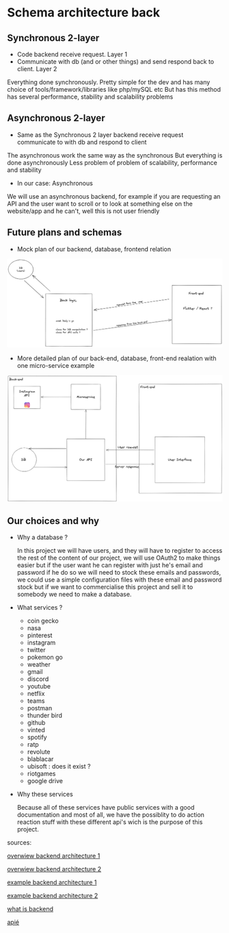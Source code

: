 # Schema architecture back

## Synchronous 2-layer

- Code backend receive request. Layer 1
- Communicate with db (and or other things) and send respond back to client. Layer 2

Everything done synchronously.
Pretty simple for the dev and has many choice of tools/framework/libraries like php/mySQL etc
But has this method has several performance, stability and scalability problems

## Asynchronous 2-layer

- Same as the Synchronous 2 layer backend receive request communicate to with db and respond to client

The asynchronous work the same way as the synchronous
But everything is done asynchronously
Less problem of problem of scalability, performance and stability

- In our case:
 Asynchronous

We will use an asynchronous backend, for example if you are requesting an API and the user want to scroll or to look at something else on the website/app and he can't, well this is not user friendly

## Future plans and schemas

- Mock plan of our backend, database, frontend relation

![Mock](imgs/area_backend.png)

- More detailed plan of our back-end, database, front-end realation with one micro-service example

![Detailed](imgs/area_detailed_backend.png)

## Our choices and why

- Why a database ?

  In this project we will have users, and they will have to register to access the rest of the content of our project, we will use OAuth2 to make things easier but if the user want he can register with just he's email and password if he do so we will need to stock these emails and passwords, we could use a simple configuration files with these email and password stock but if we want to commercialise this project and sell it to somebody we need to make a database.

- What services ?
  - coin gecko
  - nasa
  - pinterest
  - instagram
  - twitter
  - pokemon go
  - weather
  - gmail
  - discord
  - youtube
  - netflix
  - teams
  - postman
  - thunder bird
  - github
  - vinted
  - spotify
  - ratp
  - revolute
  - blablacar
  - ubisoft : does it exist ?
  - riotgames
  - google drive

- Why these services

    Because all of these services have public services with a good documentation and most of all, we have the possiblity to do action reaction stuff with these different api's wich is the purpose of this project.

sources:

[overwiew backend architecture 1](https://dev.to/siy/considerations-and-overview-of-web-backend-architectures-4613)

[overwiew backend architecture 2](https://ifttt.com/docs/process_overview)

[example backend architecture 1](https://zapier.com/blog/the-architecture-behind-zap-history-pages)

[example backend architecture 2](https://www.indeed.com/career-advice/career-development/what-is-backend-web-architecture#:~:text=Backend%20web%20architecture%20allows%20website,features%20of%20the%20finished%20webpage.)

[what is backend](https://www.codecademy.com/article/back-end-architecture)

[apié](https://apilist.fun/)
